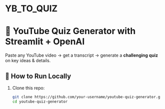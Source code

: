 # YB_TO_QUIZ

# 🎥 YouTube Quiz Generator with Streamlit + OpenAI

Paste any YouTube video → get a transcript → generate a **challenging quiz** on key ideas & details.

## 🚀 How to Run Locally
1. Clone this repo:
   ```bash
   git clone https://github.com/your-username/youtube-quiz-generator.git
   cd youtube-quiz-generator
